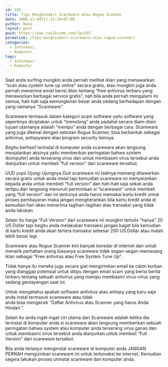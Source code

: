 ```yaml
---
id: 195
title: Tips Menghindari Scareware atau Rogue Scanner
date: 2008-11-04T11:14:29+07:00
author: Nana
layout: post
guid: https://www.tasikisme.com/?p=195
permalink: /tips-menghindari-scareware-atau-rogue-scanner/
categories:
  - Informasi
  - Komputer
tags:
  - Informasi
  - Komputer
---
```

Saat anda surfing mungkin anda pernah melihat iklan yang menawarkan “scan atau system tune up online” secara gratis, atau mungkin juga anda pernah menerima email berisi iklan tentang “free antivirus terbaru yang menawarkan berbagai service gratis”, nah bila anda pernah mengalami ini semua, hati-hati saja kemungkinan besar anda sedang berhadapan dengan yang namanya “Scareware”.

Scareware termasuk dalam kategori scam software yaitu software yang sepertinya diciptakan untuk “menolong” anda padahal secara diam-diam tujuan utamanya adalah “menipu” anda dengan berbagai cara. Scareware yang juga dikenal dengan sebutan Rogue Scanner, bisa berbentuk sebagai antivirus, antispyware atau program security lainnya.

Begitu berhasil terinstal di komputer anda scareware akan langsung menjalankan aksinya yaitu memberikan peringatan bahwa system (komputer) anda terserang virus dan untuk membasmi virus tersebut anda dianjurkan untuk membeli “full version” dari scareware tersebut.

UUD yups Ujung-Ujungnya Duit scareware ini tadinya memang ditawarkan secara gratis untuk anda instal tapi kemudian scareware ini menyarankan kepada anda untuk membeli “full version” dan hati-hati saja sekali anda tertipu dan langsung menuruti permintaan si “scareware” untuk membeli yang “full version” dan ini tentunya anda harus memakai kartu kredit untuk proses pembayaran maka jangan mengherankan bila kartu kredit anda di kemudian hari akan menerima tagihan-tagihan atas transaksi yang tidak anda lakukan.

Selain itu harga “Full Version” dari scareware ini mungkin tertulis “hanya” 20 US Dollar tapi begitu anda melakukan transaksi jangan kaget bila kemudian di kartu kredit anda akan tertera transaksi sebesar 200 US Dollar atau malah lebih besar lagi.

Scareware atau Rogue Scanner kini banyak beredar di internet dan untuk menarik perhatian orang biasanya scareware tidak segan-segan memasang iklan sebagai “Free antivirus atau Free System Tune Up”.

Tidak hanya itu mereka juga secara giat mengirimkan email ke calon korban yang dianggap potensial untuk ditipu dengan email scam yang berisi berita terbaru tentang sebuah antivirus yang mampu membasmi virus-virus yang sedang gentayangan saat ini.

Untuk mengetahui apakah software antivirus atau antispy yang baru saja anda instal termasuk scareware atau tidak  
anda bisa mengecek “Daftar Antivirus atau Scanner yang harus Anda Hindari ”.

Selain itu anda ingat-ingat ciri utama dari Scareware adalah ketika dia terinstal di komputer anda si scareware akan langsung memberikan sebuah peringatan bahwa system atau komputer anda terserang virus ganas dan untuk membasmi virus tersebut anda dianjurkan untuk membeli “Full Version” dari scareware tersebut.

Bila anda terlanjur menginstal scareware di komputer anda JANGAN PERNAH mengizinkan scareware ini untuk terkoneksi ke internet. Kemudian segera lakukan proses uninstal scareware dari komputer anda.